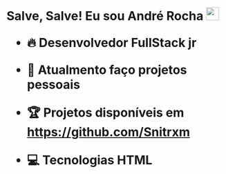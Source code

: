 <h1> Salve, Salve! Eu sou André Rocha <img src="https://raw.githubusercontent.com/kaueMarques/kaueMarques/master/hi.gif" width="30px"</h1> 
  
 - 🔥 Desenvolvedor FullStack jr
  
 - 🔭 Atualmento faço projetos pessoais
  
 - 🏆 Projetos disponíveis em https://github.com/Snitrxm
  
 - 💻 Tecnologias **HTML** 

